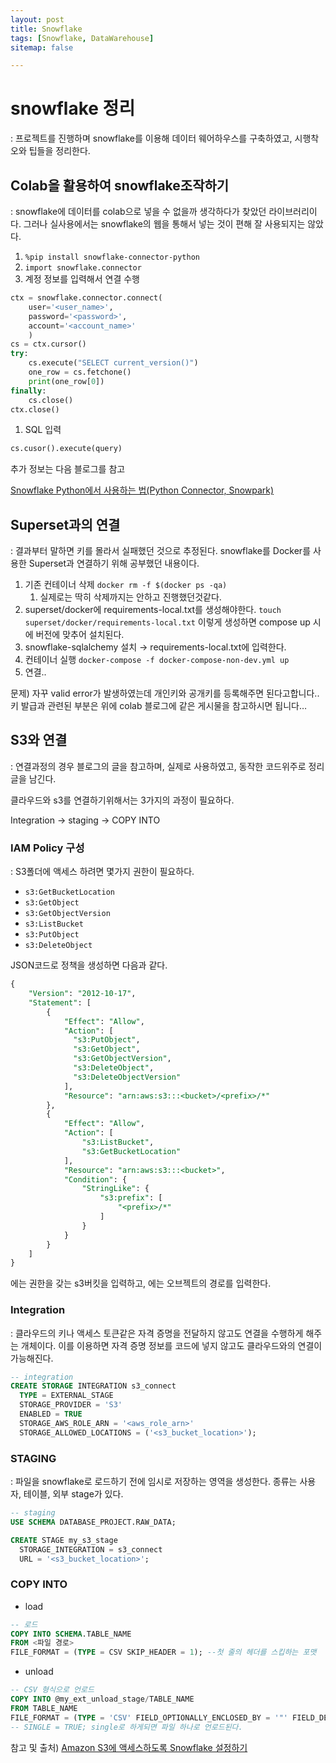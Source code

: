 ```yaml
---
layout: post
title: Snowflake
tags: [Snowflake, DataWarehouse]
sitemap: false

---
```

# snowflake 정리
: 프로젝트를 진행하며 snowflake를 이용해 데이터 웨어하우스를 구축하였고, 시행착오와 팁들을 정리한다.

## Colab을 활용하여 snowflake조작하기

: snowflake에 데이터를 colab으로 넣을 수 없을까 생각하다가 찾았던 라이브러리이다. 그러나 실사용에서는 snowflake의 웹을 통해서 넣는 것이 편해 잘 사용되지는 않았다.

1. `%pip install snowflake-connector-python` 
2. `import snowflake.connector`
3. 계정 정보를 입력해서 연결 수행

```python
ctx = snowflake.connector.connect(
    user='<user_name>',
    password='<password>',
    account='<account_name>'
    )
cs = ctx.cursor()
try:
    cs.execute("SELECT current_version()")
    one_row = cs.fetchone()
    print(one_row[0])
finally:
    cs.close()
ctx.close()
```

1. SQL 입력

```python
cs.cusor().execute(query)
```

추가 정보는 다음 블로그를 참고

[Snowflake Python에서 사용하는 법(Python Connector, Snowpark)](https://zzsza.github.io/data-engineering/2023/05/29/python-with-snowflake/)

## Superset과의 연결

: 결과부터 말하면 키를 몰라서 실패했던 것으로 추정된다. snowflake를 Docker를 사용한 Superset과 연결하기 위해 공부했던 내용이다.

1. 기존 컨테이너 삭제 `docker rm -f $(docker ps -qa)`
    1. 실제로는 딱히 삭제까지는 안하고 진행했던것같다.
2. superset/docker에 requirements-local.txt를 생성해야한다. `touch superset/docker/requirements-local.txt` 이렇게 생성하면 compose up 시에 버전에 맞추어 설치된다.
3. snowflake-sqlalchemy 설치 → requirements-local.txt에 입력한다.
4. 컨테이너 실행 `docker-compose -f docker-compose-non-dev.yml up`
5. 연결..

문제) 자꾸 valid error가 발생하였는데 개인키와 공개키를 등록해주면 된다고합니다.. 키 발급과 관련된 부분은 위에 colab 블로그에 같은 게시물을 참고하시면 됩니다…

## S3와 연결

: 연결과정의 경우 블로그의 글을 참고하며, 실제로 사용하였고, 동작한 코드위주로 정리글을 남긴다.

클라우드와 s3를 연결하기위해서는 3가지의 과정이 필요하다.

Integration → staging → COPY INTO

### IAM Policy 구성

: S3폴더에 액세스 하려면 몇가지 권한이 필요하다.

- `s3:GetBucketLocation`
- `s3:GetObject`
- `s3:GetObjectVersion`
- `s3:ListBucket`
- `s3:PutObject`
- `s3:DeleteObject`

JSON코드로 정책을 생성하면 다음과 같다.

```sql
{
    "Version": "2012-10-17",
    "Statement": [
        {
            "Effect": "Allow",
            "Action": [
              "s3:PutObject",
              "s3:GetObject",
              "s3:GetObjectVersion",
              "s3:DeleteObject",
              "s3:DeleteObjectVersion"
            ],
            "Resource": "arn:aws:s3:::<bucket>/<prefix>/*"
        },
        {
            "Effect": "Allow",
            "Action": [
                "s3:ListBucket",
                "s3:GetBucketLocation"
            ],
            "Resource": "arn:aws:s3:::<bucket>",
            "Condition": {
                "StringLike": {
                    "s3:prefix": [
                        "<prefix>/*"
                    ]
                }
            }
        }
    ]
}
```

<bucket>에는 권한을 갖는 s3버킷을 입력하고, <prefix>에는 오브젝트의 경로를 입력한다.

### Integration

: 클라우드의 키나 액세스 토큰같은 자격 증명을 전달하지 않고도 연결을 수행하게 해주는 개체이다. 이를 이용하면 자격 증명 정보를 코드에 넣지 않고도 클라우드와의 연결이 가능해진다.

```sql
-- integration
CREATE STORAGE INTEGRATION s3_connect
  TYPE = EXTERNAL_STAGE
  STORAGE_PROVIDER = 'S3'
  ENABLED = TRUE
  STORAGE_AWS_ROLE_ARN = '<aws_role_arn>'
  STORAGE_ALLOWED_LOCATIONS = ('<s3_bucket_location>');
```

### STAGING

: 파일을 snowflake로 로드하기 전에 임시로 저장하는 영역을 생성한다. 종류는 사용자, 테이블, 외부 stage가 있다.

```sql
-- staging
USE SCHEMA DATABASE_PROJECT.RAW_DATA;

CREATE STAGE my_s3_stage
  STORAGE_INTEGRATION = s3_connect
  URL = '<s3_bucket_location>';
```

### COPY INTO

- load

```sql
-- 로드
COPY INTO SCHEMA.TABLE_NAME
FROM <파일 경로>
FILE_FORMAT = (TYPE = CSV SKIP_HEADER = 1); --첫 줄의 헤더를 스킵하는 포맷
```

- unload

```sql
-- CSV 형식으로 언로드
COPY INTO @my_ext_unload_stage/TABLE_NAME
FROM TABLE_NAME
FILE_FORMAT = (TYPE = 'CSV' FIELD_OPTIONALLY_ENCLOSED_BY = '"' FIELD_DELIMITER = ',' COMPRESSION = 'NONE');
-- SINGLE = TRUE; single로 하게되면 파일 하나로 언로드된다.
```

참고 및 출처) [Amazon S3에 액세스하도록 Snowflake 설정하기](https://velog.io/@ujeongoh/Amazon-S3에-액세스하도록-Snowflake-설정하기)